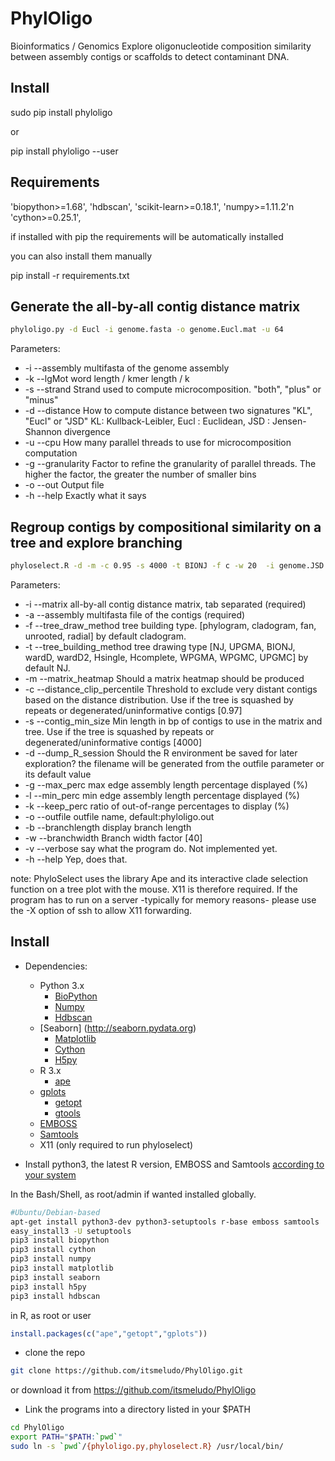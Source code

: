 # PhylOligo
Bioinformatics / Genomics 
Explore oligonucleotide composition similarity between assembly contigs or scaffolds to detect contaminant DNA.


Install
-------

sudo pip install phyloligo

or 

pip install phyloligo --user

Requirements
------------

'biopython>=1.68', 
'hdbscan',
'scikit-learn>=0.18.1',
'numpy>=1.11.2'n
'cython>=0.25.1',

if installed with pip the requirements will be automatically installed

you can also install them manually

pip install -r requirements.txt



Generate the all-by-all contig distance matrix
----------------------------------------------
```bash
phyloligo.py -d Eucl -i genome.fasta -o genome.Eucl.mat -u 64
```
Parameters:
* -i	--assembly    multifasta of the genome assembly
* -k	--lgMot       word length / kmer length / k
* -s	--strand      Strand used to compute microcomposition. "both", "plus" or "minus"
* -d	--distance    How to compute distance between two signatures "KL", "Eucl" or "JSD" KL: Kullback-Leibler, Eucl : Euclidean, JSD : Jensen-Shannon divergence
* -u	--cpu         How many parallel threads to use for microcomposition computation
* -g    --granularity Factor to refine the granularity of parallel threads. The higher the factor, the greater the number of smaller bins
* -o    --out         Output file
* -h    --help        Exactly what it says
 

Regroup contigs by compositional similarity on a tree and explore branching
---------------------------------------------------------------------------

```bash
phyloselect.R -d -m -c 0.95 -s 4000 -t BIONJ -f c -w 20  -i genome.JSD.mat -a genome.fasta -o genome_conta 

```

Parameters:
*    -i     --matrix                      all-by-all contig distance matrix, tab separated (required)
*    -a     --assembly                    multifasta file of the contigs (required)
*    -f     --tree_draw_method            tree building type. [phylogram, cladogram, fan, unrooted, radial] by default cladogram.
*    -t     --tree_building_method        tree drawing type [NJ, UPGMA, BIONJ, wardD, wardD2, Hsingle, Hcomplete, WPGMA, WPGMC, UPGMC] by default NJ.
*    -m     --matrix_heatmap              Should a matrix heatmap should be produced
*    -c     --distance_clip_percentile    Threshold to exclude very distant contigs based on the distance distribution. Use if the tree is squashed by repeats or degenerated/uninformative contigs [0.97]
*    -s     --contig_min_size             Min length in bp of contigs to use in the matrix and tree. Use if the tree is squashed by repeats or degenerated/uninformative contigs [4000]
*    -d     --dump_R_session              Should the R environment be saved for later exploration? the filename will be generated from the outfile parameter or its default value
*    -g     --max_perc                    max edge assembly length percentage displayed (%)
*    -l     --min_perc                    min edge assembly length percentage displayed (%)
*    -k     --keep_perc                   ratio of out-of-range percentages to display (%)
*    -o     --outfile                     outfile name, default:phyloligo.out
*    -b     --branchlength                display branch length
*    -w     --branchwidth                 Branch width factor [40]
*    -v     --verbose                     say what the program do. Not implemented yet.
*    -h     --help                        Yep, does that.


note: PhyloSelect uses the library Ape and its interactive clade selection function on a tree plot with the mouse. X11 is therefore required. If the program has to run on a server -typically for memory reasons- please use the -X option of ssh to allow X11 forwarding.


Install
-------

* Dependencies:
    * Python 3.x
        * [BioPython](biopython.org)
        * [Numpy](numpy.org)
        * [Hdbscan](https://pypi.python.org/pypi/hdbscan)
	* [Seaborn] (http://seaborn.pydata.org)
        * [Matplotlib](http://matplotlib.org)
        * [Cython](http://cython.org)
        * [H5py](http://www.h5py.org)
    * R 3.x
        * [ape](http://ape-package.ird.fr)
	* [gplots](https://cran.r-project.org/web/packages/gplots/index.html)
        * [getopt](https://cran.r-project.org/web/packages/getopt/getopt.pdf)
        * [gtools](https://cran.r-project.org/web/packages/gtools/index.html)
    * [EMBOSS](http://emboss.sourceforge.net/download)
    * [Samtools](http://www.htslib.org/)
    * X11 (only required to run phyloselect)

* Install python3, the latest R version, EMBOSS and Samtools [according to your system](https://xkcd.com/1654/) 

In the Bash/Shell, as root/admin if wanted installed globally.
```Bash
#Ubuntu/Debian-based
apt-get install python3-dev python3-setuptools r-base emboss samtools
easy_install3 -U setuptools
pip3 install biopython 
pip3 install cython
pip3 install numpy
pip3 install matplotlib
pip3 install seaborn
pip3 install h5py 
pip3 install hdbscan 
```

in R, as root or user
```R
install.packages(c("ape","getopt","gplots"))
```

* clone the repo

```Bash
git clone https://github.com/itsmeludo/PhylOligo.git
```
or download it from https://github.com/itsmeludo/PhylOligo

* Link the programs into a directory listed in your $PATH

```Bash
cd PhylOligo
export PATH="$PATH:`pwd`"
sudo ln -s `pwd`/{phyloligo.py,phyloselect.R} /usr/local/bin/
```
